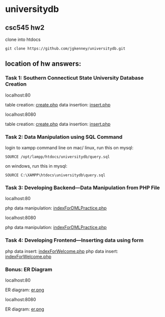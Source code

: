 # universitydb
## csc545 hw2 

clone into htdocs

    git clone https://github.com/jgkenney/universitydb.git

## location of hw answers:

### Task 1: Southern Connecticut State University Database Creation
localhost:80

table creation: [create.php](http://localhost:80/universitydb/create.php)
data insertion: [insert.php](http://localhost:80/universitydb/insert.php)

localhost:8080   

table creation: [create.php](http://localhost:8080/universitydb/create.php)
data insertion: [insert.php](http://localhost:8080/universitydb/insert.php)

### Task 2: Data Manipulation using SQL Command
login to xampp command line
on mac/ linux, run this on mysql:

    SOURCE /opt/lampp/htdocs/universitydb/query.sql
    
on windows, run this in mysql:

    SOURCE C:\XAMPP\htdocs\universitydb\query.sql

### Task 3: Developing Backend—Data Manipulation from PHP File
localhost:80

php data manipulation: [indexForDMLPractice.php](http://localhost:80/universitydb/indexForDMLPractice.php)

localhost:8080

php data manipulation: [indexForDMLPractice.php](http://localhost:8080/universitydb/indexForDMLPractice.php)

### Task 4: Developing Frontend—Inserting data using form
php data insert: [indexForWelcome.php](http://localhost:80/universitydb/indexForWelcome.php)
php data insert: [indexForWelcome.php](http://localhost:8080/universitydb/indexForWelcome.php)

### Bonus: ER Diagram
localhost:80

ER diagram: [er.png](http://localhost:80/universitydb/er_diagram.png)

localhost:8080

ER diagram: [er.png](http://localhost:8080/universitydb/er_diagram.png)

